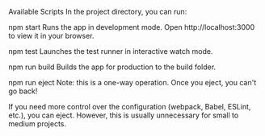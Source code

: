 Available Scripts
In the project directory, you can run:

npm start
Runs the app in development mode.
Open http://localhost:3000 to view it in your browser.

npm test
Launches the test runner in interactive watch mode.

npm run build
Builds the app for production to the build folder.

npm run eject
Note: this is a one-way operation. Once you eject, you can't go back!

If you need more control over the configuration (webpack, Babel, ESLint, etc.), you can eject. However, this is usually unnecessary for small to medium projects.
